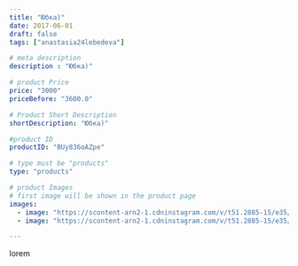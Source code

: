 ```yaml
---
title: "Юбка)"
date: 2017-06-01
draft: false
tags: ["anastasia24lebedeva"]

# meta description
description : "Юбка)"

# product Price
price: "3000"
priceBefore: "3600.0"

# Product Short Description
shortDescription: "Юбка)"

#product ID
productID: "BUy836oAZpe"

# type must be "products"
type: "products"

# product Images
# first image will be shown in the product page
images:
  - image: "https://scontent-arn2-1.cdninstagram.com/v/t51.2885-15/e35/18879154_465261397155866_6076640461911490560_n.jpg?_nc_ht=scontent-arn2-1.cdninstagram.com&_nc_cat=102&_nc_ohc=6dr8vdUQPhsAX_gyTDp&tp=1&oh=2767fd2b5bbf7b59f42d4e4cacec5bae&oe=605F0B00&ig_cache_key=MTUyNzU1MDQyOTgwNDY5MTMzNw%3D%3D.2"
  - image: "https://scontent-arn2-1.cdninstagram.com/v/t51.2885-15/e35/18722939_1886178228288447_4046326785921515520_n.jpg?_nc_ht=scontent-arn2-1.cdninstagram.com&_nc_cat=103&_nc_ohc=lf60-HyvnRoAX9qWjYg&tp=1&oh=4aed6a454f64fd5115e1e570c61b227f&oe=605F818D&ig_cache_key=MTUyNzU1MDk0MjQyNDMyNjEyMQ%3D%3D.2"

---
```

lorem
